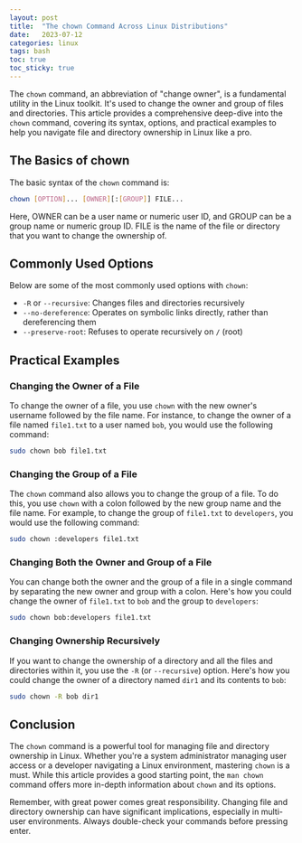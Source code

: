 ```yaml
---
layout: post
title:  "The chown Command Across Linux Distributions"
date:   2023-07-12
categories: linux
tags: bash
toc: true
toc_sticky: true
---
```


The `chown` command, an abbreviation of "change owner", is a fundamental utility in the Linux toolkit. It's used to change the owner and group of files and directories. This article provides a comprehensive deep-dive into the `chown` command, covering its syntax, options, and practical examples to help you navigate file and directory ownership in Linux like a pro.

## The Basics of chown

The basic syntax of the `chown` command is:

```bash
chown [OPTION]... [OWNER][:[GROUP]] FILE...
```

Here, OWNER can be a user name or numeric user ID, and GROUP can be a group name or numeric group ID. FILE is the name of the file or directory that you want to change the ownership of.

## Commonly Used Options

Below are some of the most commonly used options with `chown`:

- `-R` or `--recursive`: Changes files and directories recursively
- `--no-dereference`: Operates on symbolic links directly, rather than dereferencing them
- `--preserve-root`: Refuses to operate recursively on `/` (root)

## Practical Examples

### Changing the Owner of a File

To change the owner of a file, you use `chown` with the new owner's username followed by the file name. For instance, to change the owner of a file named `file1.txt` to a user named `bob`, you would use the following command:

```bash
sudo chown bob file1.txt
```

### Changing the Group of a File

The `chown` command also allows you to change the group of a file. To do this, you use `chown` with a colon followed by the new group name and the file name. For example, to change the group of `file1.txt` to `developers`, you would use the following command:

```bash
sudo chown :developers file1.txt
```

### Changing Both the Owner and Group of a File

You can change both the owner and the group of a file in a single command by separating the new owner and group with a colon. Here's how you could change the owner of `file1.txt` to `bob` and the group to `developers`:

```bash
sudo chown bob:developers file1.txt
```

### Changing Ownership Recursively

If you want to change the ownership of a directory and all the files and directories within it, you use the `-R` (or `--recursive`) option. Here's how you could change the owner of a directory named `dir1` and its contents to `bob`:

```bash
sudo chown -R bob dir1
```

## Conclusion

The `chown` command is a powerful tool for managing file and directory ownership in Linux. Whether you're a system administrator managing user access or a developer navigating a Linux environment, mastering `chown` is a must. While this article provides a good starting point, the `man chown` command offers more in-depth information about `chown` and its options.

Remember, with great power comes great responsibility. Changing file and directory ownership can have significant implications, especially in multi-user environments. Always double-check your commands before pressing enter.